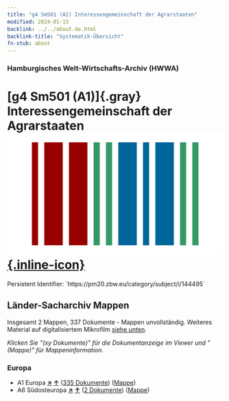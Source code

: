 ```yaml
---
title: "g4 Sm501 (A1) Interessengemeinschaft der Agrarstaaten"
modified: 2024-01-13
backlink: ../../about.de.html
backlink-title: "Systematik-Übersicht"
fn-stub: about
---
```


### Hamburgisches Welt-Wirtschafts-Archiv (HWWA)

# [g4 Sm501 (A1)]{.gray}&#8201; Interessengemeinschaft der Agrarstaaten &#160; [![Wikidata](/images/Wikidata-logo.svg "Wikidata"){.inline-icon}](http://www.wikidata.org/entity/Q104700026)

<div class="hint">Persistent Identifier: `https://pm20.zbw.eu/category/subject/i/144495`</div>







## Länder-Sacharchiv Mappen






Insgesamt 2 Mappen, 337 Dokumente - Mappen unvollständig. Weiteres Material auf digitalisiertem Mikrofilm [siehe unten](#filmsections).

_Klicken Sie "(xy Dokumente)" für die Dokumentanzeige im Viewer und "(Mappe)" für Mappeninformation._




### Europa

- A1 Europa [**&nearr;**](../../../geo/i/140892/about.de.html "Europa (alle Mappen)") [**&uarr;**](../../../geo/about.de.html#A1 "Ländersystematik") (<a href="https://pm20.zbw.eu/iiifview/folder/sh/140892,144495" title="über: Europa : Interessengemeinschaft der Agrarstaaten" target="_blank">335 Dokumente</a>) ([Mappe](../../../../folder/sh/1408xx/140892/1444xx/144495/about.de.html))
- A6 Südosteuropa [**&nearr;**](../../../geo/i/140900/about.de.html "Südosteuropa (alle Mappen)") [**&uarr;**](../../../geo/about.de.html#A6 "Ländersystematik") (<a href="https://pm20.zbw.eu/iiifview/folder/sh/140900,144495" title="über: Südosteuropa : Interessengemeinschaft der Agrarstaaten" target="_blank">2 Dokumente</a>) ([Mappe](../../../../folder/sh/1409xx/140900/1444xx/144495/about.de.html))



<a id="filmsections" />













